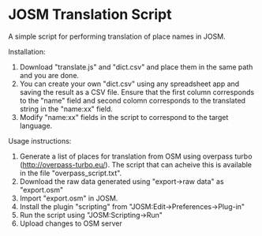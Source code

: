 # JOSM Translation Script
A simple script for performing translation of place names in JOSM.

Installation:
1. Download "translate.js" and "dict.csv" and place them in the same path and you are done.
2. You can create your own "dict.csv" using any spreadsheet app and saving the result as a CSV file. Ensure that the first column corresponds to the "name" field and second colomn corresponds to the translated string in the "name:xx" field.
3. Modify "name:xx" fields in the script to correspond to the target language.

Usage instructions:
1. Generate a list of places for translation from OSM using overpass turbo (http://overpass-turbo.eu/). The script that can acheive this is available in the file "overpass_script.txt".
2. Download the raw data generated using "export->raw data" as "export.osm"
3. Import "export.osm" in JOSM.
4. Install the plugin "scripting" from "JOSM:Edit->Preferences->Plug-in"
5. Run the script using "JOSM:Scripting->Run"
6. Upload changes to OSM server
